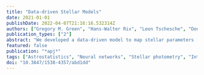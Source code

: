 ```yaml
---
title: "Data-driven Stellar Models"
date: 2021-01-01
publishDate: 2022-04-07T21:16:16.532314Z
authors: ["Gregory M. Green", "Hans-Walter Rix", "Leon Tschesche", "Douglas Finkbeiner", "Catherine Zucker", "Edward F. Schlafly", "Jan Rybizki", "Morgan Fouesneau", "René Andrae", "Joshua Speagle"]
publication_types: ["2"]
abstract: "We developed a data-driven model to map stellar parameters (T$_eff$, $mathrmlogg$ , and $łeft[mathrmFe/m̊Hg̊ht]$ ) accurately and precisely to broadband stellar photometry. This model must, and does, simultaneously constrain the passband- specific dust reddening vector in the Milky Way, R. The model uses a neural network to learn the (de-reddened) absolute magnitude in one band and colors across many bands, given stellar parameters from spectroscopic surveys and parallax constraints from Gaia. To demonstrate the effectiveness of this approach, we train our model on a data set with spectroscopic parameters from LAMOST, APOGEE, and GALAH, Gaia parallaxes, and optical and near-infrared photometry from Gaia, Pan-STARRS 1, Two Micron All Sky Survey and Wide-field Infrared Survey Explorer. Testing the model on these data sets leads to an excellent fit and a precise—and by construction—accurate prediction of the color- magnitude diagrams in many bands. This flexible approach rigorously links spectroscopic and photometric surveys, and also results in an improved, T$_eff$-dependent R. As such, it provides a simple and accurate method for predicting photometry in stellar evolutionary models. Our model will form a basis to infer stellar properties, distances, and dust extinction from photometric data, which should be of great use in 3D mapping of the Milky Way. Our trained model can be obtained at doi:10.5281/zenodo.3902382."
featured: false
publication: "*apj*"
tags: ["Astrostatistics", "Neural networks", "Stellar photometry", "Interstellar dust extinction", "1882", "1933", "1620", "837", "Astrophysics - Astrophysics of Galaxies", "Astrophysics - Instrumentation and Methods for Astrophysics"]
doi: "10.3847/1538-4357/abd1dd"
---
```


